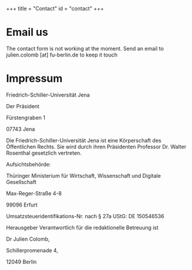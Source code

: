 +++
title = "Contact"
id = "contact"
+++

# Email us

The contact form is not working at the moment. Send an email to julien.colomb [at] fu-berlin.de to keep it touch



# Impressum


Friedrich-Schiller-Universität Jena

Der Präsident

Fürstengraben 1

07743 Jena

Die Friedrich-Schiller-Universität Jena ist eine Körperschaft des Öffentlichen Rechts.
Sie wird durch ihren Präsidenten Professor Dr. Walter Rosenthal gesetzlich vertreten.

Aufsichtsbehörde:

Thüringer Ministerium für Wirtschaft, Wissenschaft und Digitale Gesellschaft

Max-Reger-Straße 4-8

99096 Erfurt

Umsatzsteueridentifikations-Nr. nach § 27a UStG:
DE 150546536

Herausgeber
Verantwortlich für die redaktionelle Betreuung ist

Dr Julien Colomb,

Schillerpromenade 4,

12049 Berlin
